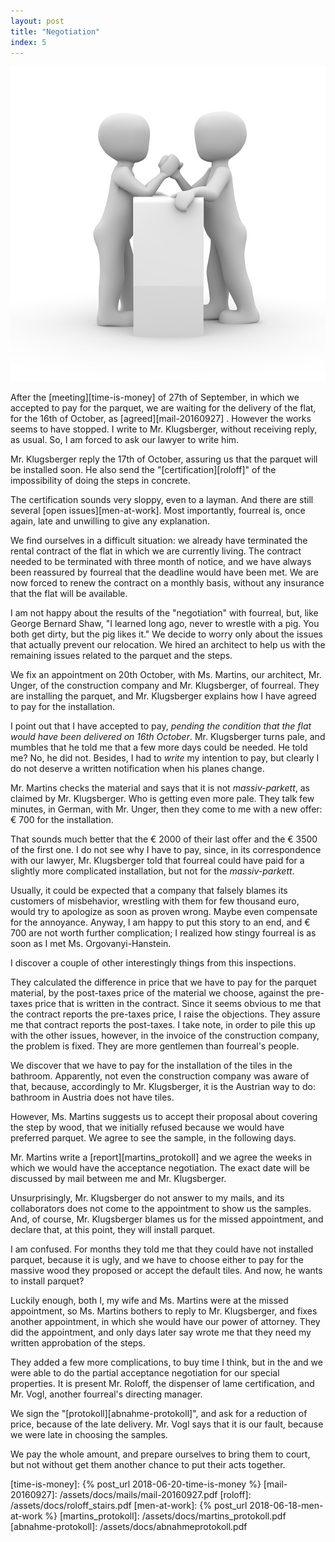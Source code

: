 ```yaml
---
layout: post
title: "Negotiation"
index: 5
---
```

![wrestling](/assets/covers/arm-wrestling-1019901_640.jpg)

After the [meeting][time-is-money] of 27th of September, in which we
accepted to pay for the parquet, we are waiting for the delivery of
the flat, for the 16th of October, as [agreed][mail-20160927] .
However the works seems to have stopped.  I write to Mr. Klugsberger,
without receiving reply, as usual.  So, I am forced to ask our lawyer
to write him.

Mr. Klugsberger reply the 17th of October, assuring us that the
parquet will be installed soon.  He also send the
"[certification][roloff]" of the impossibility of doing the steps in
concrete.

The certification sounds very sloppy, even to a layman.  And there are
still several [open issues][men-at-work].  Most importantly, fourreal
is, once again, late and unwilling to give any explanation.

We find ourselves in a difficult situation: we already have terminated
the rental contract of the flat in which we are currently living.
The contract needed to be terminated with three month of notice, and
we have always been reassured by fourreal that the deadline would have
been met. We are now forced to renew the contract on a monthly basis,
without any insurance that the flat will be available.

I am not happy about the results of the "negotiation" with fourreal,
but, like George Bernard Shaw, "I learned long ago, never to wrestle
with a pig.  You both get dirty, but the pig likes it."  We decide to
worry only about the issues that actually prevent our relocation.  We
hired an architect to help us with the remaining issues related to the
parquet and the steps.

We fix an appointment on 20th October, with Ms. Martins, our
architect, Mr. Unger, of the construction company and Mr. Klugsberger,
of fourreal.  They are installing the parquet, and Mr. Klugsberger
explains how I have agreed to pay for the installation.

I point out that I have accepted to pay, _pending the condition that
the flat would have been delivered on 16th October_.  Mr. Klugsberger
turns pale, and mumbles that he told me that a few more days could be
needed.  He told me?  No, he did not.  Besides, I had to _write_ my
intention to pay, but clearly I do not deserve a written notification
when his planes change.

Mr. Martins checks the material and says that it is not
_massiv-parkett_, as claimed by Mr. Klugsberger.  Who is getting even
more pale.  They talk few minutes, in German, with Mr. Unger, then
they come to me with a new offer: € 700 for the installation.

That sounds much better that the € 2000 of their last offer and the €
3500 of the first one.  I do not see why I have to pay, since, in its
correspondence with our lawyer, Mr. Klugsberger told that fourreal
could have paid for a slightly more complicated installation, but not
for the _massiv-parkett_.

Usually, it could be expected that a company that falsely blames its
customers of misbehavior, wrestling with them for few thousand euro,
would try to apologize as soon as proven wrong.  Maybe even compensate
for the annoyance.  Anyway, I am happy to put this story to an end,
and € 700 are not worth further complication; I realized how stingy
fourreal is as soon as I met Ms. Orgovanyi-Hanstein.

I discover a couple of other interestingly things from this
inspections.

They calculated the difference in price that we have to pay for the
parquet material, by the post-taxes price of the material we choose,
against the pre-taxes price that is written in the contract.  Since it
seems obvious to me that the contract reports the pre-taxes price, I
raise the objections.  They assure me that contract reports the
post-taxes.  I take note, in order to pile this up with the other
issues, however, in the invoice of the construction company, the
problem is fixed. They are more gentlemen than fourreal's people.

We discover that we have to pay for the installation of the tiles in
the bathroom.  Apparently, not even the construction company was aware
of that, because, accordingly to Mr. Klugsberger, it is the Austrian
way to do: bathroom in Austria does not have tiles.

However, Ms. Martins suggests us to accept their proposal about
covering the step by wood, that we initially refused because we would
have preferred parquet.  We agree to see the sample, in the following
days.

Mr. Martins write a [report][martins_protokoll] and we agree the weeks
in which we would have the acceptance negotiation.  The exact date
will be discussed by mail between me and Mr. Klugsberger.

Unsurprisingly, Mr. Klugsberger do not answer to my mails, and its
collaborators does not come to the appointment to show us the samples.
And, of course, Mr. Klugsberger blames us for the missed appointment,
and declare that, at this point, they will install parquet.

I am confused.  For months they told me that they could have not
installed parquet, because it is ugly, and we have to choose either to
pay for the massive wood they proposed or accept the default tiles.
And now, he wants to install parquet?

Luckily enough, both I, my wife and Ms. Martins were at the missed
appointment, so Ms. Martins bothers to reply to Mr. Klugsberger, and
fixes another appointment, in which she would have our power of
attorney. They did the appointment, and only days later say wrote me
that they need my written approbation of the steps.

They added a few more complications, to buy time I think, but in the
and we were able to do the partial acceptance negotiation for our
special properties.  It is present Mr. Roloff, the dispenser of lame
certification, and Mr. Vogl, another fourreal's directing manager.

We sign the "[protokoll][abnahme-protokoll]", and ask for a reduction
of price, because of the late delivery.  Mr. Vogl says that it is our
fault, because we were late in choosing the samples.

We pay the whole amount, and prepare ourselves to bring them to court,
but not without get them another chance to put their acts together.


[time-is-money]: {% post_url 2018-06-20-time-is-money %}
[mail-20160927]: /assets/docs/mails/mail-20160927.pdf
[roloff]: /assets/docs/roloff_stairs.pdf
[men-at-work]: {% post_url 2018-06-18-men-at-work %}
[martins_protokoll]: /assets/docs/martins_protokoll.pdf
[abnahme-protokoll]: /assets/docs/abnahmeprotokoll.pdf
